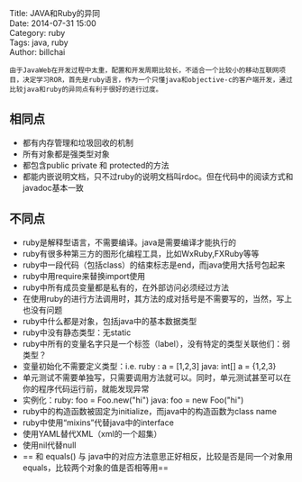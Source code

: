 Title: JAVA和Ruby的异同  
Date: 2014-07-31 15:00  
Category: ruby  
Tags: java, ruby    
Author: billchai  
 
	由于JavaWeb在开发过程中太重，配置和开发周期比较长，不适合一个比较小的移动互联网项目，决定学习ROR，首先是ruby语言，作为一个只懂java和objective-c的客户端开发，通过比较java和ruby的异同点有利于很好的进行过度。
## 相同点
* 都有内存管理和垃圾回收的机制
* 所有对象都是强类型对象
* 都包含public private 和 protected的方法
* 都能内嵌说明文档，只不过ruby的说明文档叫rdoc。但在代码中的阅读方式和javadoc基本一致

## 不同点
* ruby是解释型语言，不需要编译。java是需要编译才能执行的
* ruby有很多种第三方的图形化编程工具，比如WxRuby,FXRuby等等
* ruby中一段代码（包括class）的结束标志是end，而java使用大括号包起来
* ruby中用require来替换import使用
* ruby中所有成员变量都是私有的，在外部访问必须经过方法
* 在使用ruby的进行方法调用时，其方法的成对括号是不需要写的，当然，写上也没有问题
* ruby中什么都是对象，包括java中的基本数据类型
* ruby中没有静态类型：无static
* ruby中所有的变量名字只是一个标签（label），没有特定的类型关联他们：弱类型？
* 变量初始化不需要定义类型：i.e. ruby : a = [1,2,3]  java: int[] a = {1,2,3}
* 单元测试不需要单独写，只需要调用方法就可以。同时，单元测试甚至可以在你的程序代码运行前，就能发现异常
* 实例化：ruby: foo = Foo.new("hi")      java: foo = new Foo("hi")
* ruby中的构造函数被固定为initialize，而java中的构造函数为class name
* ruby中使用“mixins”代替java中的interface
* 使用YAML替代XML（xml的一个超集）
* 使用nil代替null
* == 和 equals()  与 java中的对应方法意思正好相反，比较是否是同一个对象用equals，比较两个对象的值是否相等用==